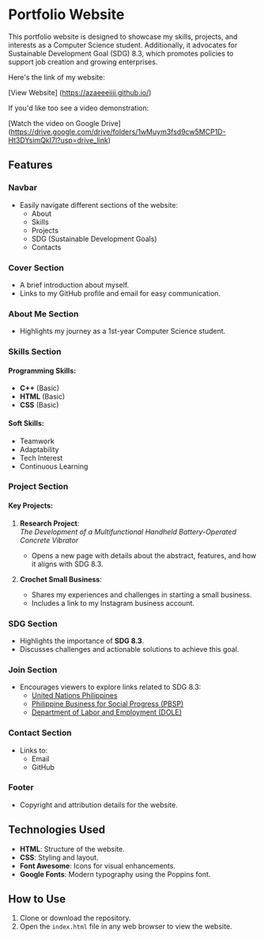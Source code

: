 # Portfolio Website

This portfolio website is designed to showcase my skills, projects, and interests as a Computer Science student. Additionally, it advocates for Sustainable Development Goal (SDG) 8.3, which promotes policies to support job creation and growing enterprises.

Here's the link of my website:

[View Website] (https://azaeeeiiii.github.io/)

If you'd like too see a video demonstration: 

[Watch the video on Google Drive] (https://drive.google.com/drive/folders/1wMuym3fsd9cw5MCP1D-Ht3DYsimQkI7l?usp=drive_link)

## Features

### Navbar
- Easily navigate different sections of the website:
  - About
  - Skills
  - Projects
  - SDG (Sustainable Development Goals)
  - Contacts

### Cover Section
- A brief introduction about myself.
- Links to my GitHub profile and email for easy communication.

### About Me Section
- Highlights my journey as a 1st-year Computer Science student.

### Skills Section
#### Programming Skills:
- **C++** (Basic)
- **HTML** (Basic)
- **CSS** (Basic)

#### Soft Skills:
- Teamwork
- Adaptability
- Tech Interest
- Continuous Learning

### Project Section
#### Key Projects:
1. **Research Project**:  
   *The Development of a Multifunctional Handheld Battery-Operated Concrete Vibrator*  
   - Opens a new page with details about the abstract, features, and how it aligns with SDG 8.3.

2. **Crochet Small Business**:  
   - Shares my experiences and challenges in starting a small business.  
   - Includes a link to my Instagram business account.

### SDG Section
- Highlights the importance of **SDG 8.3**.
- Discusses challenges and actionable solutions to achieve this goal.

### Join Section
- Encourages viewers to explore links related to SDG 8.3:
  - [United Nations Philippines](#)
  - [Philippine Business for Social Progress (PBSP)](#)
  - [Department of Labor and Employment (DOLE)](#)

### Contact Section
- Links to:
  - Email
  - GitHub

 ### Footer
- Copyright and attribution details for the website.

## Technologies Used
- **HTML**: Structure of the website.
- **CSS**: Styling and layout.
- **Font Awesome**: Icons for visual enhancements.
- **Google Fonts**: Modern typography using the Poppins font.

## How to Use
1. Clone or download the repository.
2. Open the `index.html` file in any web browser to view the website.
